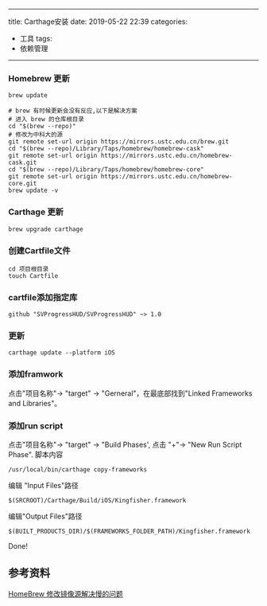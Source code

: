 
---
title: Carthage安装
date:  2019-05-22 22:39
categories:
- 工具
tags:
- 依赖管理
---

###  Homebrew 更新
```
brew update

# brew 有时候更新会没有反应,以下是解决方案
# 进入 brew 的仓库根目录
cd "$(brew --repo)"
# 修改为中科大的源
git remote set-url origin https://mirrors.ustc.edu.cn/brew.git
cd "$(brew --repo)/Library/Taps/homebrew/homebrew-cask"
git remote set-url origin https://mirrors.ustc.edu.cn/homebrew-cask.git
cd "$(brew --repo)/Library/Taps/homebrew/homebrew-core"
git remote set-url origin https://mirrors.ustc.edu.cn/homebrew-core.git
brew update -v
```
### Carthage 更新
```
brew upgrade carthage
```
### 创建Cartfile文件
```
cd 项目根目录
touch Cartfile
```
### cartfile添加指定库
```
github "SVProgressHUD/SVProgressHUD" ~> 1.0
```
### 更新
```
carthage update --platform iOS 
```
### 添加framwork
点击"项目名称"-> "target" -> "Gerneral"，在最底部找到"Linked Frameworks and Libraries"。
### 添加run script
点击"项目名称"-> "target" -> "Build Phases', 点击 "+"-> "New Run Script Phase".
脚本内容
```
/usr/local/bin/carthage copy-frameworks
```
编辑 "Input Files"路径
```
$(SRCROOT)/Carthage/Build/iOS/Kingfisher.framework
```
编辑"Output Files"路径
```
$(BUILT_PRODUCTS_DIR)/$(FRAMEWORKS_FOLDER_PATH)/Kingfisher.framework
```

Done!


## 参考资料
[HomeBrew 修改镜像源解决慢的问题](https://crowall.com/topic/412)
